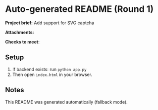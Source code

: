 # Auto-generated README (Round 1)

**Project brief:** Add support for SVG captcha

**Attachments:**


**Checks to meet:**


## Setup
1. If backend exists: run `python app.py`
2. Then open `index.html` in your browser.

## Notes
This README was generated automatically (fallback mode).